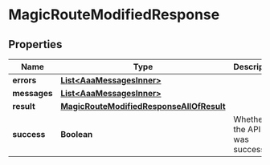 

# MagicRouteModifiedResponse


## Properties

| Name | Type | Description | Notes |
|------------ | ------------- | ------------- | -------------|
|**errors** | [**List&lt;AaaMessagesInner&gt;**](AaaMessagesInner.md) |  |  |
|**messages** | [**List&lt;AaaMessagesInner&gt;**](AaaMessagesInner.md) |  |  |
|**result** | [**MagicRouteModifiedResponseAllOfResult**](MagicRouteModifiedResponseAllOfResult.md) |  |  |
|**success** | **Boolean** | Whether the API call was successful |  |



